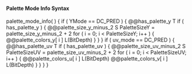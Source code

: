 #### Palette Mode Info Syntax

<div class="syntax">
palette_mode_info( ) {
    if ( YMode == DC_PRED ) {  
        @@has_palette_y                                                 T
        if ( has_palette_y ) {
            @@palette_size_y_minus_2                                    S
            PaletteSizeY = palette_size_y_minus_2 + 2  
            for ( i = 0; i < PaletteSizeY; i++ ) {  
                @@palette_colors_y[ i ]                                 L(BitDepth)
            }  
        }  
    }  
    if ( uv_mode == DC_PRED ) {  
        @@has_palette_uv                                                T
        if ( has_palette_uv ) {  
            @@palette_size_uv_minus_2                                   S
            PaletteSizeUV = palette_size_uv_minus_2 + 2  
            for ( i = 0; i < PaletteSizeUV; i++ ) {  
                @@palette_colors_u[ i ]                                 L(BitDepth)
                @@palette_colors_v[ i ]                                 L(BitDepth)
            }
        }  
    }
}
</div>

